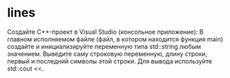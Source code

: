 # lines
Создайте C++-проект в Visual Studio (консольное приложение):  В главном исполняемом файле (файл, в котором находится функция main) создайте и инициализируйте переменную типа std::string любым значением.  Выведите саму строковую переменную, длину строки, первый и последний символы этой строки. Для вывода используйте std::cout &lt;&lt;.
